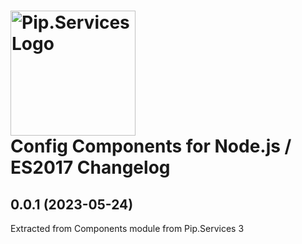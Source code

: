 # <img src="https://uploads-ssl.webflow.com/5ea5d3315186cf5ec60c3ee4/5edf1c94ce4c859f2b188094_logo.svg" alt="Pip.Services Logo" width="200"> <br/> Config Components for Node.js / ES2017 Changelog

## <a name="0.0.1"></a> 0.0.1 (2023-05-24) 
Extracted from Components module from Pip.Services 3